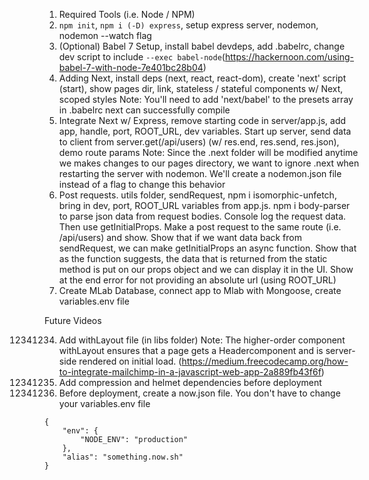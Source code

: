 1. Required Tools (i.e. Node / NPM)
2. `npm init`, `npm i (-D) express`, setup express server, nodemon, nodemon --watch flag
3. (Optional) Babel 7 Setup, install babel devdeps, add .babelrc, change dev script to include `--exec babel-node`(https://hackernoon.com/using-babel-7-with-node-7e401bc28b04)
4. Adding Next, install deps (next, react, react-dom), create 'next' script (start), show pages dir, link, stateless / stateful components w/ Next, scoped styles
   Note: You'll need to add 'next/babel' to the presets array in .babelrc next can successfully compile
5. Integrate Next w/ Express, remove starting code in server/app.js, add app, handle, port, ROOT_URL, dev variables. Start up server, send data to client from server.get(/api/users) (w/ res.end, res.send, res.json), demo route params
   Note: Since the .next folder will be modified anytime we makes changes to our pages directory, we want to ignore .next when restarting the server with nodemon. We'll create a nodemon.json file instead of a flag to change this behavior
6. Post requests. utils folder, sendRequest, npm i isomorphic-unfetch, bring in dev, port, ROOT_URL variables from app.js. npm i body-parser to parse json data from request bodies. Console log the request data. Then use getInitialProps. Make a post request to the same route (i.e. /api/users) and show. Show that if we want data back from sendRequest, we can make getInitialProps an async function. Show that as the function suggests, the data that is returned from the static method is put on our props object and we can display it in the UI. Show at the end error for not providing an absolute url (using ROOT_URL)
7. Create MLab Database, connect app to Mlab with Mongoose, create variables.env file

Future Videos

12341234. Add withLayout file (in libs folder)
          Note: The higher-order component withLayout ensures that a page gets a Headercomponent and is server-side rendered on initial load. (https://medium.freecodecamp.org/how-to-integrate-mailchimp-in-a-javascript-web-app-2a889fb43f6f)
12341235. Add compression and helmet dependencies before deployment
12341236. Before deployment, create a now.json file. You don't have to change your variables.env file

```
{
    "env": {
        "NODE_ENV": "production"
    },
    "alias": "something.now.sh"
}
```
